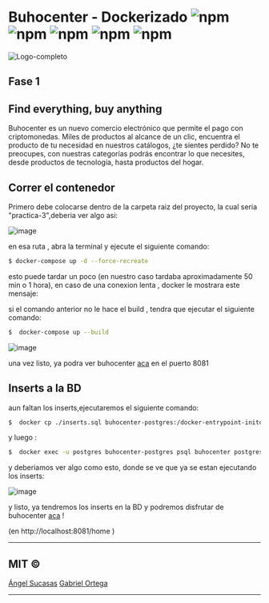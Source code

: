 # Buhocenter - Dockerizado ![npm](https://img.shields.io/badge/node-v8.12.0-green) ![npm](https://img.shields.io/badge/vue-2.6.11-red) ![npm](https://img.shields.io/badge/version-1.0-blue) ![npm](https://img.shields.io/badge/postgresql-v.11or12-blue) ![npm](https://img.shields.io/badge/docker-blue)

![Logo-completo](https://user-images.githubusercontent.com/44983658/82739421-64d46c00-9d0d-11ea-87ea-c8c1d27f2a21.png)
## Fase 1

## Find everything, buy anything

Buhocenter es un nuevo comercio electrónico que permite el pago con criptomonedas. Miles de productos al alcance de un clic, encuentra el producto de tu necesidad en nuestros catálogos, ¿te sientes perdido? No te preocupes, con nuestras categorías podrás encontrar lo que necesites, desde productos de tecnología, hasta productos del hogar.

## Correr el contenedor

Primero debe colocarse dentro de la carpeta raiz del proyecto, la cual seria "practica-3",deberia ver algo asi:

![image](https://user-images.githubusercontent.com/44983658/85345059-6ab19e80-b4bf-11ea-9a66-1872504584d5.png)

 en esa ruta , abra la terminal y ejecute el siguiente comando:
 
 ```bash
$ docker-compose up -d --force-recreate
```
 esto puede tardar un poco (en nuestro caso tardaba aproximadamente 50 min o 1 hora), en caso de una conexion lenta , docker le mostrara este mensaje:
 
 si el comando anterior no le hace el build , tendra que ejecutar el siguiente comando:
 
  ```bash
$  docker-compose up --build
```

 ![image](https://user-images.githubusercontent.com/44983658/85345045-61c0cd00-b4bf-11ea-847e-62e64d8bdbac.png)
 
una vez listo, ya podra ver buhocenter [aca](http://localhost:8081/home) en el puerto 8081

## Inserts a la BD

 aun faltan los inserts,ejecutaremos el siguiente comando:
 
   ```bash
$  docker cp ./inserts.sql buhocenter-postgres:/docker-entrypoint-initdb.d/dump.sql
```

y luego :

   ```bash
$  docker exec -u postgres buhocenter-postgres psql buhocenter postgres -f docker-entrypoint-initdb.d/dump.sql
```
y deberiamos ver algo como esto, donde se ve que ya se estan ejecutando los inserts:

![image](https://user-images.githubusercontent.com/44983658/85357463-5d0c1100-b4df-11ea-944c-9aa050f70604.png)

y listo, ya tendremos los inserts en la BD y podremos disfrutar de buhocenter [aca](http://localhost:8081/home) !

(en http://localhost:8081/home )

---------------------------
## MIT © 
[Ángel Sucasas](mailto:aasucasas.17@est.ucab.edu.ve)
[Gabriel Ortega](mailto:geortega.17@est.ucab.edu.ve)

------------------------

